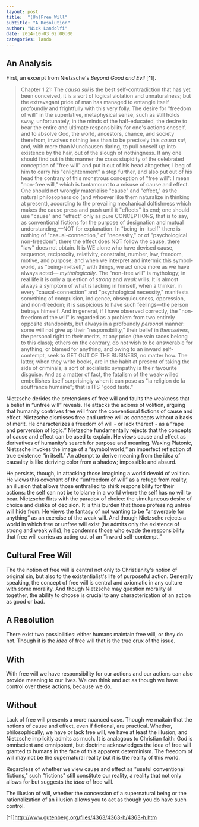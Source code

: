 ```yaml
---
layout: post
title:  "(Un)Free Will"
subtitle: "A Resolution"
author: "Nick Landolfi"
date: 2014-10-03 02:00:00
categories: lando
---
```


An Analysis
-----------

First, an excerpt from Nietzsche's _Beyond Good and Evil_ [^1].

> Chapter 1.21:
> The _causa sui_ is the best self-contradiction that has yet been conceived, it is a sort of logical violation and unnaturalness; but the extravagant pride of man has managed to entangle itself profoundly and frightfully with this very folly. The desire for "freedom of will" in the superlative, metaphysical sense, such as still holds sway, unfortunately, in the minds of the half-educated, the desire to bear the entire and ultimate responsibility for one's actions oneself, and to absolve God, the world, ancestors, chance, and society therefrom, involves nothing less than to be precisely this _causa sui_, and, with more than Munchausen daring, to pull oneself up into existence by the hair, out of the slough of nothingness. If any one should find out in this manner the crass stupidity of the celebrated conception of "free will" and put it out of his head altogether, I beg of him to carry his "enlightenment" a step further, and also put out of his head the contrary of this monstrous conception of "free will": I mean "non-free will," which is tantamount to a misuse of cause and effect. One should not wrongly materialise "cause" and "effect," as the natural philosophers do (and whoever like them naturalize in thinking at present), according to the prevailing mechanical doltishness which makes the cause press and push until it "effects" its end; one should use "cause" and "effect" only as pure CONCEPTIONS, that is to say, as conventional fictions for the purpose of designation and mutual understanding,—NOT for explanation. In "being-in-itself" there is nothing of "casual-connection," of "necessity," or of "psychological non-freedom"; there the effect does NOT follow the cause, there "law" does not obtain. It is WE alone who have devised cause, sequence, reciprocity, relativity, constraint, number, law, freedom, motive, and purpose; and when we interpret and intermix this symbol-world, as "being-in-itself," with things, we act once more as we have always acted— _mythologically_. The "non-free will" is mythology; in real life it is only a question of _strong_ and _weak_ wills. It is almost always a symptom of what is lacking in himself, when a thinker, in every "causal-connection" and "psychological necessity," manifests something of compulsion, indigence, obsequiousness, oppression, and non-freedom; it is suspicious to have such feelings—the person betrays himself. And in general, if I have observed correctly, the "non-freedom of the will" is regarded as a problem from two entirely opposite standpoints, but always in a profoundly _personal_ manner: some will not give up their "responsibility," their belief in _themselves_, the personal right to _their_ merits, at any price (the vain races belong to this class); others on the contrary, do not wish to be answerable for anything, or blamed for anything, and owing to an inward self-contempt, seek to GET OUT OF THE BUSINESS, no matter how. The latter, when they write books, are in the habit at present of taking the side of criminals; a sort of socialistic sympathy is their favourite disguise. And as a matter of fact, the fatalism of the weak-willed embellishes itself surprisingly when it can pose as "la religion de la souffrance humaine"; that is ITS "good taste."

Nietzsche derides the pretensions of free will and faults the weakness that a belief in “unfree will” reveals. He attacks the axioms of volition, arguing that humanity contrives free will from the conventional fictions of cause and effect. Nietzsche dismisses free and unfree will as concepts without a basis of merit. He characterizes a freedom of will - or lack thereof - as a “rape and perversion of logic.” Nietzsche fundamentally rejects that the concepts of cause and effect can be used to explain. He views cause and effect as derivatives of humanity’s search for purpose and meaning. Waxing Platonic, Nietzsche invokes the image of a “symbol world,” an imperfect reflection of true existence “in itself.”  An attempt to derive meaning from the idea of causality is like deriving color from a shadow; impossible and absurd.

He persists, though, in attacking those imagining a world devoid of volition. He views this covenant of the “unfreedom of will” as a refuge from reality, an illusion that allows those enthralled to shirk responsibility for their actions:  the self can not be to blame in a world where the self has no will to bear. Nietzsche flirts with the paradox of choice: the simultaneous desire of choice and dislike of decision. It is this burden that those professing unfree will hide from. He views the fantasy of not wanting to be ”answerable for anything” as an exercise of the weak will. And though Nietzsche rejects a world in which free or unfree will exist (he admits only the existence of strong and weak wills), he condemns those who evade the responsibility that free will carries as acting out of an ”inward self-contempt.”

Cultural Free Will
------------------
The the notion of free will is central not only to Christianity's notion of original sin, but also to the existentialist's life of purposeful action. Generally speaking, the concept of free will is central and axiomatic in any culture with some morality. And though Nietzsche may question morality all together, the ability to choose is crucial to any characterization of an action as good or bad.

A Resolution
------------

There exist two possibilities: either humans maintain free will, or they do not. Though it is the _idea_ of free will that is the true crux of the issue.

## With

With free will we have responsibility for our actions and our actions can also provide meaning to our lives. We can think and act as though we have control over these actions, because we do.

## Without

Lack of free will presents a more nuanced case. Though we maitain that the notions of cause and effect, even if fictional, are practical. Whether, philosophically, we have or lack free will, we have at least the illusion, and Nietzsche implicitly admits as much. It is analagous to Christian faith: God is omniscient and omnipotent, but doctrine acknowledges the idea of free will granted to humans in the face of this apparent determinism. The freedom of will may not be the supernatural reality but it is the reality of this world.

Regardless of whether we view cause and effect as "useful conventional fictions," such "fictions" still constitute our reality, a reality that not only allows for but suggests the _idea_ of free will.

The illusion of will, whether the concession of a supernatural being or the rationalization of an illusion allows you to act as though you do have such control.

[^1]http://www.gutenberg.org/files/4363/4363-h/4363-h.htm
